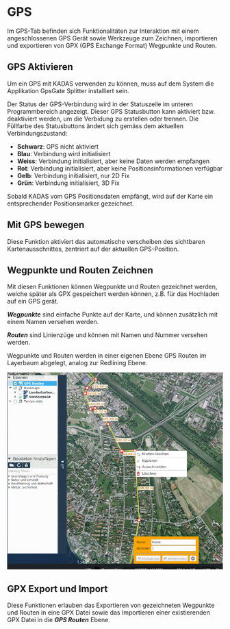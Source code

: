 <!-- WARNING: This file is autogenerated by csv2md.py -->
# GPS 

Im GPS-Tab befinden sich Funktionalitäten zur Interaktion mit einem angeschlossenen GPS Gerät sowie Werkzeuge zum Zeichnen, importieren und exportieren von GPX (GPS Exchange Format) Wegpunkte und Routen.


## <a name="sec0"></a>GPS Aktivieren

Um ein GPS mit KADAS verwenden zu können, muss auf dem System die Applikation GpsGate Splitter installiert sein.

Der Status der GPS-Verbindung wird in der Statuszeile im unteren Programmbereich angezeigt. Dieser GPS Statusbutton kann aktiviert bzw. deaktiviert werden, um die Verbidung zu erstellen oder trennen. Die Füllfarbe des Statusbuttons ändert sich gemäss dem aktuellen Verbindungszustand:

+ **Schwarz**: GPS nicht aktiviert
+ **Blau**: Verbindung wird initialisiert
+ **Weiss**: Verbindung initialisiert, aber keine Daten werden empfangen
+ **Rot**: Verbindung initialisiert, aber keine Positionsinformationen verfügbar
+ **Gelb**: Verbindung initialisiert, nur 2D Fix
+ **Grün**: Verbindung initialisiert, 3D Fix

Sobald KADAS vom GPS Positionsdaten empfängt, wird auf der Karte ein entsprechender Positionsmarker gezeichnet.


## <a name="sec1"></a>Mit GPS bewegen

Diese Funktion aktiviert das automatische verscheiben des sichtbaren Kartenausschnittes, zentriert auf der aktuellen GPS-Position.


## <a name="sec2"></a>Wegpunkte und Routen Zeichnen

Mit diesen Funktionen können Wegpunkte und Routen gezeichnet werden, welche später als GPX gespeichert werden können, z.B. für das Hochladen auf ein GPS gerät.

**_Wegpunkte_** sind einfache Punkte auf der Karte, und können zusätzlich mit einem Namen versehen werden.

**_Routen_** sind Linienzüge und können mit Namen und Nummer versehen werden.

Wegpunkte und Routen werden in einer eigenen Ebene GPS Routen im Layerbaum abgelegt, analog zur Redlining Ebene.

<img src="../media/image9.png" />

## <a name="sec3"></a>GPX Export und Import

Diese Funktionen erlauben das Exportieren von gezeichneten Wegpunkte und Routen in eine GPX Datei sowie das Importieren einer existierenden GPX Datei in die **_GPS Routen_** Ebene.


